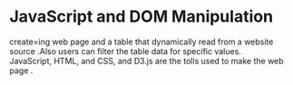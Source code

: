 # JavaScript and DOM Manipulation

create=ing web page and  a table  that dynamically  read  from a website source .Also  users can  filter the table data for specific values.\
 JavaScript, HTML, and CSS, and D3.js are the tolls used to make the web page .
